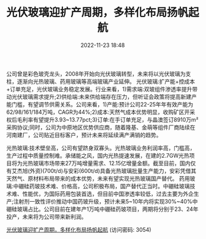 ﻿---
title: 光伏玻璃迎扩产周期，多样化布局扬帆起航
date: 2022-11-23 18:48
tags:
- 安彩高科
updated: 
---

公司曾是彩色玻壳龙头，2008年开始向光伏玻璃转型，未来将以光伏玻璃为支柱，逐渐向光热玻璃、药用玻璃等高端玻璃产业延伸。
光伏玻璃:扩产能+控成本+订单充足，光伏玻璃业务稳定发展。行业来看，1)需求端:双玻组件渗透率提升带动光伏玻璃需求提升;2)供给端:未来供给端存在压力，但听证会政策将提高新建产能门槛，有望调节供需关系。公司来看，1)产能:预计公司22-25年年有效产能为62/98/161/184万吨，CAGR为44%;2)成本:天然气成本优势明显，收购矿区开采权后毛利率有望提升3.93~13.77pct;3)订单:在手订单充足，与晶澳签订8910万m²采购协议;同时，公司为中原地区优势供应商，随着隆基、金萌等组件厂商陆续在河南建厂，公司贴近目标客户，预计未来将延续满产满销的趋势。
<!-- more -->
光热玻璃:技术壁垒高，公司有望跻身双寡头。光热玻璃业务利润率高，门槛高，生产过程中质量控制难。承储能之风，国内光热提速发展，在建的2.7GW光热项目将为光热玻璃市场带来27万吨增量需求、12.15亿增量金额。截至目前，国内仅有艾杰旭(外资)(700t/d)与安彩(600t/d)具备光热玻璃批量生产能力，安彩凭借其天然气、原材料布局带来的成本优势，未来有望实现光热玻璃国产替代。
药用玻璃:中硼硅药玻技术难、价格高，公司积极布局，国产替代正当时。中硼硅玻璃技术难、性能优，为国际药用包装首选，但目前中国渗透率较低，过去主要为外企生产;注射剂一致性评价推动中国药玻升级，预计未来5~10年内将实现30%~40%中硼硅玻璃占比。公司目前在建年产1万吨中硼硅药玻项目，两期将分别于23、24年投产，未来将为公司带来新利润。

[光伏玻璃迎扩产周期，多样化布局扬帆起航](https://url12.ctfile.com/f/3948612-730745773-b625f3?p=3054)
(访问密码: 3054)

